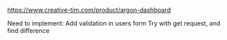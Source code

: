 https://www.creative-tim.com/product/argon-dashboard

Need to implement:
    Add validation in users form
    Try with get request, and find difference
